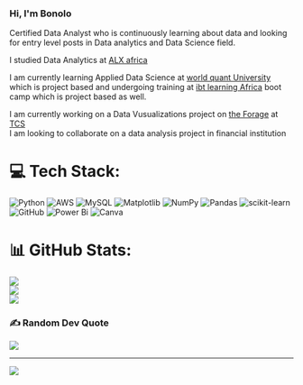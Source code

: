 ### Hi, I'm Bonolo

Certified Data Analyst who is continuously learning about data and looking for entry level posts in Data analytics and Data Science field.

I studied Data Analytics at [ALX africa](https://www.alxafrica.com/) 

I am currently learning Applied Data Science at [world quant University](https://learn.wqu.edu/) which is project based and
undergoing training at [ibt learning Africa](https://www.ibtlearning.co/) boot camp which is project based as well. 

I am currently working on a Data Vusualizations project on [the Forage](https://www.theforage.com/) at [TCS](https://www.tcs.com/)<br>I am looking to collaborate on a data analysis project in financial institution 

# 💻 Tech Stack:
![Python](https://img.shields.io/badge/python-3670A0?style=for-the-badge&logo=python&logoColor=ffdd54) ![AWS](https://img.shields.io/badge/AWS-%23FF9900.svg?style=for-the-badge&logo=amazon-aws&logoColor=white) ![MySQL](https://img.shields.io/badge/mysql-4479A1.svg?style=for-the-badge&logo=mysql&logoColor=white) ![Matplotlib](https://img.shields.io/badge/Matplotlib-%23ffffff.svg?style=for-the-badge&logo=Matplotlib&logoColor=black) ![NumPy](https://img.shields.io/badge/numpy-%23013243.svg?style=for-the-badge&logo=numpy&logoColor=white) ![Pandas](https://img.shields.io/badge/pandas-%23150458.svg?style=for-the-badge&logo=pandas&logoColor=white) ![scikit-learn](https://img.shields.io/badge/scikit--learn-%23F7931E.svg?style=for-the-badge&logo=scikit-learn&logoColor=white) ![GitHub](https://img.shields.io/badge/github-%23121011.svg?style=for-the-badge&logo=github&logoColor=white) ![Power Bi](https://img.shields.io/badge/power_bi-F2C811?style=for-the-badge&logo=powerbi&logoColor=black) ![Canva](https://img.shields.io/badge/Canva-%2300C4CC.svg?style=for-the-badge&logo=Canva&logoColor=white)
# 📊 GitHub Stats:
![](https://github-readme-stats.vercel.app/api?username=bonolo-moholo&theme=dark&hide_border=false&include_all_commits=false&count_private=false)<br/>
![](https://github-readme-streak-stats.herokuapp.com/?user=bonolo-moholo&theme=dark&hide_border=false)<br/>
![](https://github-readme-stats.vercel.app/api/top-langs/?username=bonolo-moholo&theme=dark&hide_border=false&include_all_commits=false&count_private=false&layout=compact)

### ✍️ Random Dev Quote
![](https://quotes-github-readme.vercel.app/api?type=horizontal&theme=radical)

---
[![](https://visitcount.itsvg.in/api?id=bonolo-moholo&icon=0&color=0)](https://visitcount.itsvg.in)

<!-- Proudly created with GPRM ( https://gprm.itsvg.in ) -->
  


